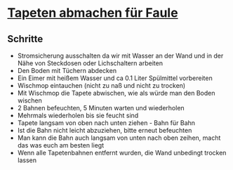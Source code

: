 # [Tapeten abmachen für Faule](https://www.youtube.com/watch?v=BZgbrLnqjwI)

## Schritte

* Stromsicherung ausschalten da wir mit Wasser an der Wand und in der Nähe von Steckdosen oder Lichschaltern arbeiten
* Den Boden mit Tüchern abdecken
* Ein Eimer mit heißem Wasser und ca 0.1 Liter Spülmittel vorbereiten
* Wischmop eintauchen (nicht zu naß und nicht zu trocken)
* Mit Wischmop die Tapete abwischen, wie als würde man den Boden wischen
* 2 Bahnen befeuchten, 5 Minuten warten und wiederholen
* Mehrmals wiederholen bis sie feucht sind
* Tapete langsam von oben nach unten ziehen - Bahn für Bahn
* Ist die Bahn nicht leicht abzuziehen, bitte erneut befeuchten
* Man kann die Bahn auch langsam von unten nach oben zeihen, macht das was euch am besten liegt
* Wenn alle Tapetenbahnen entfernt wurden, die Wand unbedingt trocken lassen
